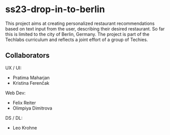 # ss23-drop-in-to-berlin

This project aims at creating personalized restaurant recommendations based on text input from the user, describing their desired restaurant. So far this is limited to the city of Berlin, Germany. The project is part of the Techlabs curriculum and reflects a joint effort of a group of Techies.

## Collaborators
UX / UI:
- Pratima Maharjan
- Kristina Ferenčak

Web Dev:
- Felix Reiter
- Olimpiya Dimitrova

DS / DL:
- Leo Krohne
 
